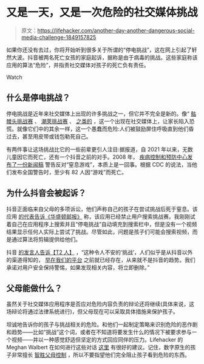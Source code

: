 # 又是一天，又是一次危险的社交媒体挑战

> 原文：<https://lifehacker.com/another-day-another-dangerous-social-media-challenge-1849157825>

如果你还没有去过，你将开始听到很多关于所谓的“停电挑战”，这在网上引起了轩然大波。抖音被两名死亡女孩的家庭起诉，据称是由于病毒的挑战。这些家庭称该应用的算法“危险”，并指责社交媒体对孩子的死亡负有责任。

Watch

## **什么是停电挑战？**

停电挑战是近年来社交媒体上出现的许多挑战之一，但它并不完全是新的。像“ [骷髅头挑战赛](https://lifehacker.com/warn-your-kids-about-this-dangerous-tiktok-challenge-1841892348) 、 [潮荚挑战赛](https://lifehacker.com/13-challenges-that-prove-older-generations-were-as-stup-1848579794) 、 [之类的](https://lifehacker.com/teach-your-kids-how-to-respond-to-tiktok-challenges-1846762887) ，这一个出现在社交媒体上，让家长陷入恐慌。就像它们中的其余一样，这一个愚蠢而危险:人们被鼓励屏住呼吸直到他们昏过去，甚至用皮带或钱包勒死自己。

有两件事让这场挑战比它的一些前辈更引人注目:据报道，自 2021 年以来，无数儿童因它而死亡，还有一个抖音之前的对手。2008 年， [疾病控制和预防中心发布了一份新闻稿](https://www.cdc.gov/media/pressrel/2008/r080214.htm) 警告反对“窒息游戏”，本质上是一回事。根据 CDC 的说法，当他们发布全国警告时，至少有 82 人因“游戏”而死亡。

## 为什么抖音会被起诉？

抖音正面临来自父母的多项诉讼，他们声称自己的孩子在尝试挑战后死于窒息。该应用 [的代表告诉《华盛顿邮报》](https://www.washingtonpost.com/nation/2022/05/17/tiktok-blackout-challenge-lawsuit/) 称，该应用已经禁止用户搜索挑战赛。我刚刚试着自己在应用程序上搜索并且“停电挑战”自动填充到搜索栏中，但是没有一个视频结果显示任何人实际上尝试了挑战。尽管如此，问题是孩子们可能会搜索视频，而是通过算法将剪辑提供给他们。

抖音 [的发言人告诉【T2 人】](https://people.com/human-interest/10-year-old-girl-dies-trying-blackout-challenge-from-tiktok/) ，“这种令人不安的‘挑战’，人们似乎是从抖音以外的渠道得知的， [早在我们的平台](https://protect-us.mimecast.com/s/hyPVC5yMyKh0B3g51fOH2Tp?domain=cdc.gov) 之前就已经存在，从来就不是抖音的趋势。我们承诺对用户安全保持警惕，如果发现相关内容，将立即删除。”

## **父母能做什么？**

虽然关于社交媒体应用程序是否应对危险内容负责的辩论还将继续(具体来说，这场辩论将通过法律系统进行)，但父母现在可以采取具体措施来保护孩子。

坦诚地告诉你的孩子与挑战相关的危险。和他们一起制定策略来识别危险的恶作剧和趋势——比如“挑战”这个词，或者在不知道将要发生什么的情况下被要求参与一个视频——并以一种感觉舒适但坚定的方式回应同伴的压力。Lifehacker 的 Meghan Walbert 在如何进行这些对话 [这里](https://lifehacker.com/teach-your-kids-how-to-respond-to-tiktok-challenges-1846762887) 有很好的建议。记住，数字原生的孩子非常擅长 [智胜父母控制](https://lifehacker.com/how-your-kids-are-outsmarting-all-your-parental-control-1848249586) ，所以不要指望他们完全阻止孩子看到危险的东西。
